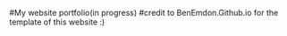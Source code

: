 #My website portfolio(in progress)
#credit to BenEmdon.Github.io for the template of this website :)
